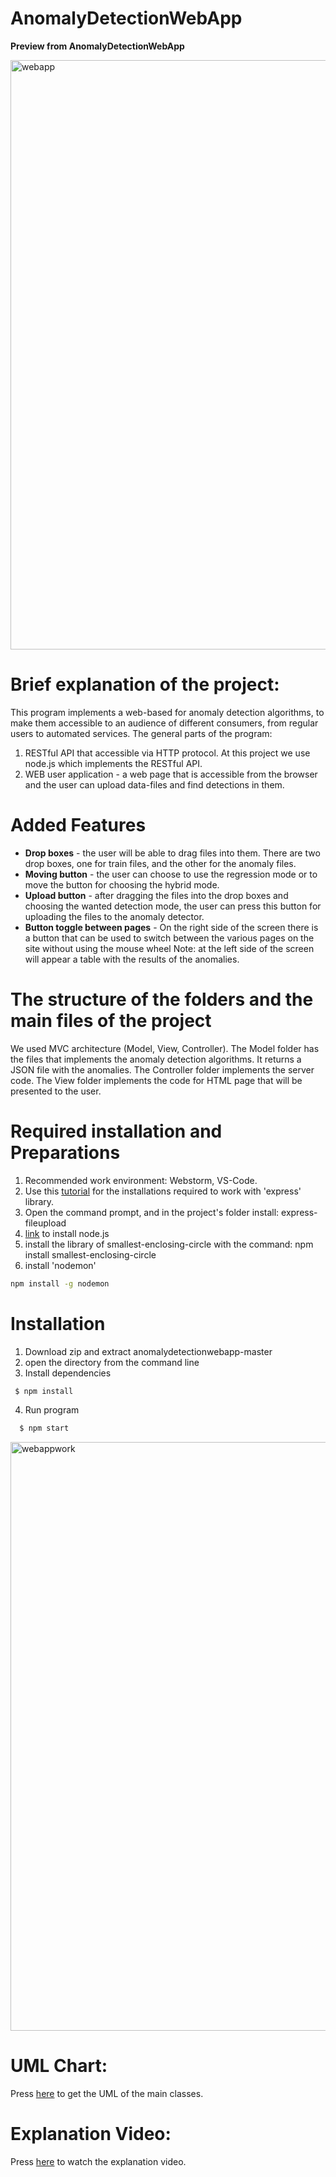 # AnomalyDetectionWebApp
**Preview from AnomalyDetectionWebApp**

<img width="943" alt="webapp" src="https://user-images.githubusercontent.com/62257681/120081099-66750480-c0c4-11eb-99a2-bdfa7159cb37.png">

# Brief explanation of the project:

This program implements a web-based for anomaly detection algorithms, to make them accessible to an audience of different
consumers, from regular users to automated services.
The general parts of the program:
1) RESTful API that accessible via HTTP protocol. At this project we use node.js which implements the RESTful API.
2) WEB user application - a web page that is accessible from the browser and the user can upload data-files and find detections in them.


# Added Features

* **Drop boxes** - the user will be able to drag files into them. There are two drop boxes, one for train files, and the other for the anomaly files.
* **Moving button** - the user can choose to use the regression mode or to move the button for choosing the hybrid mode.
* **Upload button** - after dragging the files into the drop boxes and choosing the wanted detection mode, the user can press this button for
  uploading the files to the anomaly detector. 
* **Button toggle between pages** - On the right side of the screen there is a button that can be used to switch between the various pages on the site without using the mouse wheel
 Note: at the left side of the screen will appear a table with the results of the anomalies. 
 
 
# The structure of the folders and the main files of the project
We used MVC architecture (Model, View, Controller).
The Model folder has the files that implements the anomaly detection algorithms. It returns a JSON file with 
the anomalies.
The Controller folder implements the server code.
The View folder implements the code for HTML page that will be presented to the user.


# Required installation and Preparations

1) Recommended work environment: Webstorm, VS-Code.
2) Use this [tutorial](https://expressjs.com/en/starter/installing.html) for the installations required to work with 'express' library.
3) Open the command prompt, and in the project's folder install: express-fileupload
4) [link](https://nodejs.org/en/download/) to install node.js
5) install the library of smallest-enclosing-circle with the command: npm install smallest-enclosing-circle
6) install 'nodemon'
```bash
npm install -g nodemon
```
# Installation
1. Download zip and extract anomalydetectionwebapp-master
2. open the directory from the command line
3. Install dependencies
```bash
 $ npm install
```
4. Run program 
```bash
  $ npm start
```

<img width="942" alt="webappwork" src="https://user-images.githubusercontent.com/62257681/120081378-0a12e480-c0c6-11eb-8bca-695bc285a248.png">

# UML Chart:
Press [here](https://github.com/asafmor13/anomalydetectionwebapp/blob/master/UML.jpeg) to get the UML of the main classes.

# Explanation Video:
Press [here](https://www.youtube.com/watch?v=p2naQ8PtQY8&ab_channel=%D7%90%D7%A1%D7%A3%D7%9E%D7%95%D7%A8) to watch the explanation video.
